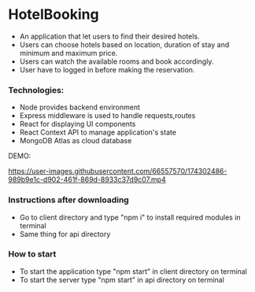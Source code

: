 # HotelBooking
* An application that let users to find their desired hotels. 
* Users can choose hotels based on location, duration of stay and minimum and maximum price. 
* Users can watch the available rooms and book accordingly. 
* User have to logged in before making the reservation.

### Technologies:
* Node provides backend environment 
* Express middleware is used to handle requests,routes
* React for displaying UI components
* React Context API to manage application's state
* MongoDB Atlas as cloud database


DEMO:

https://user-images.githubusercontent.com/66557570/174302486-989b9e1c-d902-461f-869d-8933c37d9c07.mp4


### Instructions after downloading
* Go to client directory and type "npm i" to install required modules in terminal 
* Same thing for api directory

### How to start
* To start the application type "npm start" in client directory on terminal
* To start the server type "npm start" in api directory on terminal


